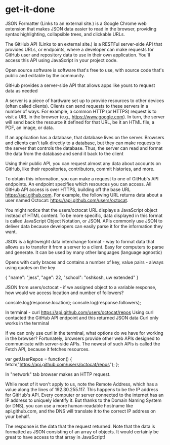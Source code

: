 # get-it-done
JSON Formatter (Links to an external site.) is a Google Chrome web extension that makes JSON data easier to read in the browser, providing syntax highlighting, collapsible trees, and clickable URLs.

The GitHub API (Links to an external site.) is a RESTFul server-side API that provides URLs, or endpoints, where a developer can make requests for GitHub user and repository data to use in their own application. You'll access this API using JavaScript in your project code.

Open source software is software that's free to use, with source code that's public and editable by the community.

GitHub provides a server-side API that allows apps like yours to request data as needed

A server is a piece of hardware set up to provide resources to other devices (often called clients). Clients can send requests to these servers in a number of ways. For example, a common HTTP (or HTTPS) request is to visit a URL in the browser (e.g., https://www.google.com). In turn, the server will send back the resource it defined for that URL, be it an HTML file, a PDF, an image, or data.

If an application has a database, that database lives on the server. Browsers and clients can't talk directly to a database, but they can make requests to the server that controls the database. Thus, the server can read and format the data from the database and send it back to the client

Using their public API, you can request almost any data about accounts on GitHub, like their repositories, contributors, commit histories, and more.

To obtain this information, you can make a request to one of GitHub's API endpoints. An endpoint specifies which resources you can access. All GitHub API access is over HTTPS, building off the base URL https://api.github.com. For example, the following URL returns data about a user named Octocat: https://api.github.com/users/octocat.

You might notice that the users/octocat URL displays a JavaScript object instead of HTML content. To be more specific, data displayed in this format is called JavaScript Object Notation, or JSON. APIs commonly use JSON to deliver data because developers can easily parse it for the information they want.

JSON is a lightweight data interchange format - way to format data that allows us to transfer it from a server to a client. Easy for computers to parse and generate. It can be used by many other languages (language agnostic)

Opens with curly braces and contains a number of key, value pairs - always using quotes on the key

{
    "name": "jess",
    "age": 22,
    "school": "oshkosh, uw extended"
}

JSON from users/octocat - if we assigned object to a variable response, how would we access location and number of followers?

console.log(response.location);
console.log(response.followers);


In terminal - curl https://api.github.com/users/octocat/repos
Using curl contacted the GitHub API endpoint and this returned JSON data
Curl only works in the terminal

If we can only use curl in the terminal, what options do we have for working in the browser? Fortunately, browsers provide other web APIs designed to communicate with server-side APIs. The newest of such APIs is called the Fetch API, because it fetches resources.

var getUserRepos = function() {
  fetch("https://api.github.com/users/octocat/repos");
};

In "network" tab browser makes an HTTP request.

 While most of it won't apply to us, note the Remote Address, which has a value along the lines of 192.30.255.117. This happens to be the IP address for GitHub's API. Every computer or server connected to the internet has an IP address to uniquely identify it. But thanks to the Domain Naming System (or DNS), you can use a more human-readable hostname like api.github.com, and the DNS will translate it to the correct IP address on your behalf.

 The response is the data that the request returned. Note that the data is formatted as JSON consisting of an array of objects. It would certainly be great to have access to that array in JavaScript!